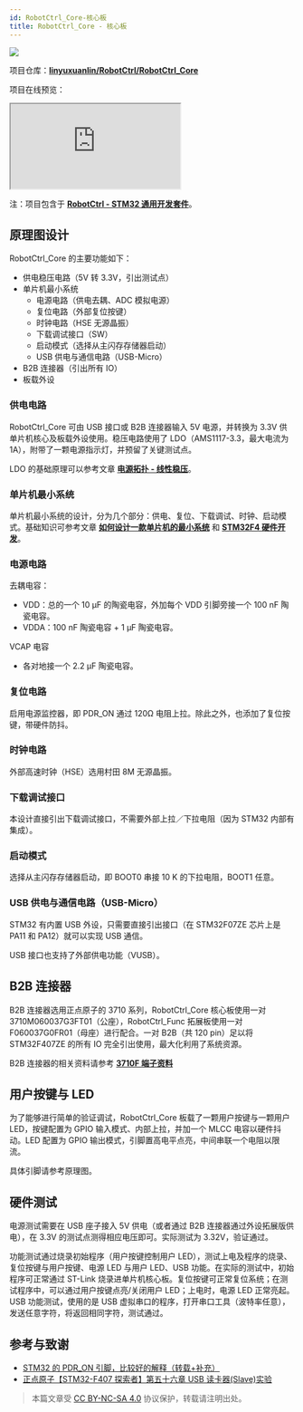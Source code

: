 ```yaml
---
id: RobotCtrl_Core-核心板
title: RobotCtrl_Core - 核心板
---
```


![](https://wiki-media-1253965369.cos.ap-guangzhou.myqcloud.com/img/20220527113423.png)

项目仓库：[**linyuxuanlin/RobotCtrl/RobotCtrl_Core**](https://github.com/linyuxuanlin/RobotCtrl/tree/main/RobotCtrl_MultiBoard_Project/RobotCtrl_Core)

项目在线预览：

<div class="iframe_viewer">
    <iframe 
    scrolling="no"
  src="https://viewer.wiki-power.com/RobotCtrl_Core.html"
></iframe>
</div>

<div
  class="altium-ecad-viewer"
  data-project-src="https://github.com/linyuxuanlin/Collection_of_Motor_Driver_Design/raw/main/DC_Motor/IR2104S/IR2104S.SchDoc"
></div>


注：项目包含于 [**RobotCtrl - STM32 通用开发套件**](https://wiki-power.com/RobotCtrl-STM32%E9%80%9A%E7%94%A8%E5%BC%80%E5%8F%91%E5%A5%97%E4%BB%B6)。

## 原理图设计

RobotCtrl_Core 的主要功能如下：

- 供电稳压电路（5V 转 3.3V，引出测试点）
- 单片机最小系统
  - 电源电路（供电去耦、ADC 模拟电源）
  - 复位电路（外部复位按键）
  - 时钟电路（HSE 无源晶振）
  - 下载调试接口（SW）
  - 启动模式（选择从主闪存存储器启动）
  - USB 供电与通信电路（USB-Micro）
- B2B 连接器（引出所有 IO）
- 板载外设

### 供电电路

RobotCtrl_Core 可由 USB 接口或 B2B 连接器输入 5V 电源，并转换为 3.3V 供单片机核心及板载外设使用。稳压电路使用了 LDO（AMS1117-3.3，最大电流为 1A），附带了一颗电源指示灯，并预留了关键测试点。

LDO 的基础原理可以参考文章 [**电源拓扑 - 线性稳压**](https://wiki-power.com/%E7%94%B5%E6%BA%90%E6%8B%93%E6%89%91-%E7%BA%BF%E6%80%A7%E7%A8%B3%E5%8E%8B)。

### 单片机最小系统

单片机最小系统的设计，分为几个部分：供电、复位、下载调试、时钟、启动模式。基础知识可参考文章 [**如何设计一款单片机的最小系统**](https://wiki-power.com/%E5%A6%82%E4%BD%95%E8%AE%BE%E8%AE%A1%E4%B8%80%E6%AC%BE%E5%8D%95%E7%89%87%E6%9C%BA%E7%9A%84%E6%9C%80%E5%B0%8F%E7%B3%BB%E7%BB%9F) 和 [**STM32F4 硬件开发**](https://wiki-power.com/STM32F4%E7%A1%AC%E4%BB%B6%E5%BC%80%E5%8F%91)。

### 电源电路

去耦电容：

- VDD：总的一个 10 μF 的陶瓷电容，外加每个 VDD 引脚旁接一个 100 nF 陶瓷电容。
- VDDA：100 nF 陶瓷电容 + 1 µF 陶瓷电容。

VCAP 电容

- 各对地接一个 2.2 µF 陶瓷电容。

### 复位电路

启用电源监控器，即 PDR_ON 通过 120Ω 电阻上拉。除此之外，也添加了复位按键，带硬件防抖。

### 时钟电路

外部高速时钟（HSE）选用村田 8M 无源晶振。

### 下载调试接口

本设计直接引出下载调试接口，不需要外部上拉／下拉电阻（因为 STM32 内部有集成）。

### 启动模式

选择从主闪存存储器启动，即 BOOT0 串接 10 K 的下拉电阻，BOOT1 任意。

### USB 供电与通信电路（USB-Micro）

STM32 有内置 USB 外设，只需要直接引出接口（在 STM32F07ZE 芯片上是 PA11 和 PA12）就可以实现 USB 通信。

USB 接口也支持了外部供电功能（VUSB）。

## B2B 连接器

B2B 连接器选用正点原子的 3710 系列，RobotCtrl_Core 核心板使用一对 3710M060037G3FT01（公座），RobotCtrl_Func 拓展板使用一对 F060037G0FR01（母座）进行配合。一对 B2B（共 120 pin）足以将 STM32F407ZE 的所有 IO 完全引出使用，最大化利用了系统资源。

B2B 连接器的相关资料请参考 [**3710F 端子资料**](http://www.openedv.com/thread-78182-1-1.html)

## 用户按键与 LED

为了能够进行简单的验证调试，RobotCtrl_Core 板载了一颗用户按键与一颗用户 LED，按键配置为 GPIO 输入模式、内部上拉，并加一个 MLCC 电容以硬件抖动。LED 配置为 GPIO 输出模式，引脚置高电平点亮，中间串联一个电阻以限流。

具体引脚请参考原理图。

## 硬件测试

电源测试需要在 USB 座子接入 5V 供电（或者通过 B2B 连接器通过外设拓展版供电），在 3.3V 的测试点测得相应电压即可。实际测试为 3.32V，验证通过。

功能测试通过烧录初始程序（用户按键控制用户 LED），测试上电及程序的烧录、复位按键与用户按键、电源 LED 与用户 LED、USB 功能。在实际的测试中，初始程序可正常通过 ST-Link 烧录进单片机核心板。复位按键可正常复位系统；在测试程序中，可以通过用户按键点亮/关闭用户 LED；上电时，电源 LED 正常亮起。USB 功能测试，使用的是 USB 虚拟串口的程序，打开串口工具（波特率任意），发送任意字符，将返回相同字符，测试通过。

## 参考与致谢

- [STM32 的 PDR_ON 引脚，比较好的解释（转载+补充）](https://blog.csdn.net/Frankenstien_/article/details/105971841)
- [正点原子【STM32-F407 探索者】第五十六章 USB 读卡器(Slave)实验](https://zhuanlan.zhihu.com/p/136163591)

> 本篇文章受 [CC BY-NC-SA 4.0](https://creativecommons.org/licenses/by/4.0/deed.zh) 协议保护，转载请注明出处。

